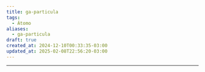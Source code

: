 ```yaml
---
title: ga-particula
tags:
  - Átomo
aliases:
  - ga-particula
draft: true
created_at: 2024-12-10T00:33:35-03:00
updated_at: 2025-02-08T22:56:20-03:00
---
```



---

